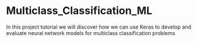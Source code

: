 # Multiclass_Classification_ML
In this project tutorial we will discover how we can use Keras to develop and evaluate neural network models for multiclass classification problems
